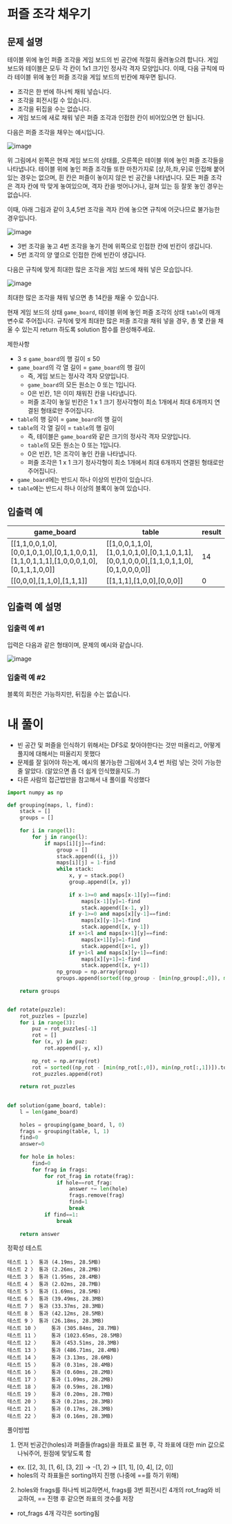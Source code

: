 # 퍼즐 조각 채우기
## 문제 설명
테이블 위에 놓인 퍼즐 조각을 게임 보드의 빈 공간에 적절히 올려놓으려 합니다. 게임 보드와 테이블은 모두 각 칸이 1x1 크기인 정사각 격자 모양입니다. 이때, 다음 규칙에 따라 테이블 위에 놓인 퍼즐 조각을 게임 보드의 빈칸에 채우면 됩니다.

- 조각은 한 번에 하나씩 채워 넣습니다.
- 조각을 회전시킬 수 있습니다.
- 조각을 뒤집을 수는 없습니다.
- 게임 보드에 새로 채워 넣은 퍼즐 조각과 인접한 칸이 비어있으면 안 됩니다.

다음은 퍼즐 조각을 채우는 예시입니다.

![image](https://github.com/Namkwangwoon/TIL-Algorithm-/assets/19163372/1f719e91-7bfe-4126-9d64-c14b86285213)


위 그림에서 왼쪽은 현재 게임 보드의 상태를, 오른쪽은 테이블 위에 놓인 퍼즐 조각들을 나타냅니다. 테이블 위에 놓인 퍼즐 조각들 또한 마찬가지로 [상,하,좌,우]로 인접해 붙어있는 경우는 없으며, 흰 칸은 퍼즐이 놓이지 않은 빈 공간을 나타냅니다. 모든 퍼즐 조각은 격자 칸에 딱 맞게 놓여있으며, 격자 칸을 벗어나거나, 걸쳐 있는 등 잘못 놓인 경우는 없습니다.

이때, 아래 그림과 같이 3,4,5번 조각을 격자 칸에 놓으면 규칙에 어긋나므로 불가능한 경우입니다.

![image](https://github.com/Namkwangwoon/TIL-Algorithm-/assets/19163372/3db3f9c0-f4c6-4ca9-91ae-a94b8e4a6e68)

- 3번 조각을 놓고 4번 조각을 놓기 전에 위쪽으로 인접한 칸에 빈칸이 생깁니다.
- 5번 조각의 양 옆으로 인접한 칸에 빈칸이 생깁니다.

다음은 규칙에 맞게 최대한 많은 조각을 게임 보드에 채워 넣은 모습입니다.

![image](https://github.com/Namkwangwoon/TIL-Algorithm-/assets/19163372/0eb67da2-faf3-4ceb-a976-50bc49c56224)


최대한 많은 조각을 채워 넣으면 총 14칸을 채울 수 있습니다.

현재 게임 보드의 상태 `game_board`, 테이블 위에 놓인 퍼즐 조각의 상태 `table`이 매개변수로 주어집니다. 규칙에 맞게 최대한 많은 퍼즐 조각을 채워 넣을 경우, 총 몇 칸을 채울 수 있는지 return 하도록 solution 함수를 완성해주세요.

제한사항
- 3 ≤ `game_board`의 행 길이 ≤ 50
- `game_board`의 각 열 길이 = `game_board`의 행 길이
  - 즉, 게임 보드는 정사각 격자 모양입니다.
  - `game_board`의 모든 원소는 0 또는 1입니다.
  - 0은 빈칸, 1은 이미 채워진 칸을 나타냅니다.
  - 퍼즐 조각이 놓일 빈칸은 1 x 1 크기 정사각형이 최소 1개에서 최대 6개까지 연결된 형태로만 주어집니다.
- `table`의 행 길이 = `game_board`의 행 길이
- `table`의 각 열 길이 = `table`의 행 길이
  - 즉, 테이블은 `game_board`와 같은 크기의 정사각 격자 모양입니다.
  - `table`의 모든 원소는 0 또는 1입니다.
  - 0은 빈칸, 1은 조각이 놓인 칸을 나타냅니다.
  - 퍼즐 조각은 1 x 1 크기 정사각형이 최소 1개에서 최대 6개까지 연결된 형태로만 주어집니다.
- `game_board`에는 반드시 하나 이상의 빈칸이 있습니다.
- `table`에는 반드시 하나 이상의 블록이 놓여 있습니다.

## 입출력 예
|game_board|table|result|
|-|-|-|
|[[1,1,0,0,1,0],[0,0,1,0,1,0],[0,1,1,0,0,1],[1,1,0,1,1,1],[1,0,0,0,1,0],[0,1,1,1,0,0]]|[[1,0,0,1,1,0],[1,0,1,0,1,0],[0,1,1,0,1,1],[0,0,1,0,0,0],[1,1,0,1,1,0],[0,1,0,0,0,0]]|14|
|[[0,0,0],[1,1,0],[1,1,1]]|[[1,1,1],[1,0,0],[0,0,0]]|0|

## 입출력 예 설명
### 입출력 예 #1

입력은 다음과 같은 형태이며, 문제의 예시와 같습니다.

![image](https://github.com/Namkwangwoon/TIL-Algorithm-/assets/19163372/2669e5df-a4d2-4786-84e8-d503ed8132e5)


### 입출력 예 #2

블록의 회전은 가능하지만, 뒤집을 수는 없습니다.

# 내 풀이
- 빈 공간 및 퍼즐을 인식하기 위해서는 DFS로 찾아야한다는 것만 떠올리고, 어떻게 풀지에 대해서는 떠올리지 못했다
- 문제를 잘 읽어야 하는게, 예시의 불가능한 그림에서 3,4 번 처럼 넣는 것이 가능한 줄 알았다. (알았으면 좀 더 쉽게 인식했을지도..?)
- 다른 사람의 접근법만을 참고해서 내 풀이를 작성했다
```python
import numpy as np

def grouping(maps, l, find):
    stack = []
    groups = []
    
    for i in range(l):
        for j in range(l):
            if maps[i][j]==find:
                group = []
                stack.append((i, j))
                maps[i][j] = 1-find
                while stack:
                    x, y = stack.pop()
                    group.append([x, y])
                    
                    if x-1>=0 and maps[x-1][y]==find:
                        maps[x-1][y]=1-find
                        stack.append([x-1, y])
                    if y-1>=0 and maps[x][y-1]==find:
                        maps[x][y-1]=1-find
                        stack.append([x, y-1])
                    if x+1<l and maps[x+1][y]==find:
                        maps[x+1][y]=1-find
                        stack.append([x+1, y])
                    if y+1<l and maps[x][y+1]==find:
                        maps[x][y+1]=1-find
                        stack.append([x, y+1])
                np_group = np.array(group)
                groups.append(sorted((np_group - [min(np_group[:,0]), min(np_group[:,1])]).tolist()))
                
    return groups


def rotate(puzzle):
    rot_puzzles = [puzzle]
    for i in range(3):
        puz = rot_puzzles[-1]
        rot = []
        for (x, y) in puz:
            rot.append([-y, x])
        
        np_rot = np.array(rot)
        rot = sorted((np_rot - [min(np_rot[:,0]), min(np_rot[:,1])]).tolist())
        rot_puzzles.append(rot)
    
    return rot_puzzles
        

def solution(game_board, table):
    l = len(game_board)
    
    holes = grouping(game_board, l, 0)
    frags = grouping(table, l, 1)
    find=0
    answer=0
    
    for hole in holes:
        find=0
        for frag in frags:
            for rot_frag in rotate(frag):
                if hole==rot_frag:
                    answer += len(hole)
                    frags.remove(frag)
                    find=1
                    break
            if find==1:
                break
                
    return answer
```
정확성  테스트
```
테스트 1 〉	통과 (4.19ms, 28.5MB)
테스트 2 〉	통과 (2.26ms, 28.2MB)
테스트 3 〉	통과 (1.95ms, 28.4MB)
테스트 4 〉	통과 (2.02ms, 28.7MB)
테스트 5 〉	통과 (1.69ms, 28.5MB)
테스트 6 〉	통과 (39.49ms, 28.3MB)
테스트 7 〉	통과 (33.37ms, 28.3MB)
테스트 8 〉	통과 (42.12ms, 28.5MB)
테스트 9 〉	통과 (26.18ms, 28.3MB)
테스트 10 〉	통과 (305.84ms, 28.7MB)
테스트 11 〉	통과 (1023.65ms, 28.5MB)
테스트 12 〉	통과 (453.51ms, 28.3MB)
테스트 13 〉	통과 (486.71ms, 28.4MB)
테스트 14 〉	통과 (3.13ms, 28.6MB)
테스트 15 〉	통과 (0.31ms, 28.4MB)
테스트 16 〉	통과 (0.60ms, 28.2MB)
테스트 17 〉	통과 (1.09ms, 28.2MB)
테스트 18 〉	통과 (0.59ms, 28.1MB)
테스트 19 〉	통과 (0.20ms, 28.7MB)
테스트 20 〉	통과 (0.21ms, 28.3MB)
테스트 21 〉	통과 (0.17ms, 28.3MB)
테스트 22 〉	통과 (0.16ms, 28.3MB)
```
풀이방법
1. 먼저 빈공간(holes)과 퍼즐들(frags)을 좌표로 표현 후, 각 좌표에 대한 min 값으로 나눠주어, 원점에 맞닿도록 함
  - ex. [[2, 3], [1, 6], [3, 2]] ->  -(1, 2)  -> [[1, 1], [0, 4], [2, 0]]
  - holes의 각 좌표들은 sorting까지 진행 (나중에 ==를 하기 위해)
2. holes와 frags를 하나씩 비교하면서, frags를 3번 회전시킨 4개의 rot_frag와 비교하여, == 진행 후 같으면 좌표의 갯수를 저장
  - rot_frags 4개 각각은 sorting됨
